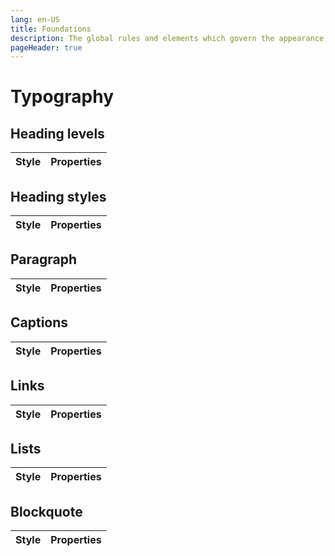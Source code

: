 ```yaml
---
lang: en-US
title: Foundations
description: The global rules and elements which govern the appearance, structure and behaviour of components.
pageHeader: true
---
```


# Typography

## Heading levels
<div>
  <table class="table">
    <thead>
      <tr>
        <th scope="col">Style</th>
        <th scope="col">Properties</th>
      </tr>
    </thead>
    <tbody>
      <TypographyRow styleTitle="H1" fontFamily="Public Sans" fontWeight="600" size="48px" lineHeight="56px">
        <template #styleContent>
            <div class="h1">Heading 1</div>
        </template>
      </TypographyRow>
      <TypographyRow styleClass="H2" styleTitle="Display Medium" fontFamily="Public Sans" fontWeight="600" size="36px" lineHeight="40px">
        <template #styleContent>
            <div class="h2">Heading 2</div>
        </template>
      </TypographyRow>
      <TypographyRow fontFamily="Public Sans" fontWeight="600" size="30px" lineHeight="36px" letterSpacing="-0.35 px">
        <template #styleContent>
            <div class="h3">Heading 3</div>
        </template>
      </TypographyRow>
      <TypographyRow fontFamily="Public Sans" fontWeight="600" size="32px" lineHeight="40px">
        <template #styleContent>
            <div class="h4">Heading 4</div>
        </template>
      </TypographyRow>
      <TypographyRow fontFamily="Public Sans" fontWeight="600" size="24px" lineHeight="24px" letterSpacing="-0.2">
        <template #styleContent>
            <div class="h5">Heading 5</div>
        </template>
      </TypographyRow>
      <TypographyRow fontFamily="Public Sans" fontWeight="600" size="21px" lineHeight="26px">
        <template #styleContent>
            <div class="h6">Heading 6</div>
        </template>
      </TypographyRow>
    </tbody>
  </table>
</div>

## Heading styles
<div>
  <table class="table">
    <thead>
      <tr>
        <th scope="col">Style</th>
        <th scope="col">Properties</th>
      </tr>
    </thead>
    <tbody>
      <TypographyRow styleTitle="Display Large" fontFamily="Public Sans" fontWeight="600" size="48px" lineHeight="56px">
        <template #styleContent>
            <div class="display-large">Display Large</div>
        </template>
      </TypographyRow>
      <TypographyRow styleClass="display-medium" styleTitle="Display Medium" fontFamily="Public Sans" fontWeight="600" size="36px" lineHeight="40px">
        <template #styleContent>
            <div class="display-medium">Display Medium</div>
        </template>
      </TypographyRow>
      <TypographyRow fontFamily="Public Sans" fontWeight="600" size="30px" lineHeight="36px" letterSpacing="-0.35 px">
        <template #styleContent>
            <div class="display-small">Display Small</div>
        </template>
      </TypographyRow>
      <TypographyRow fontFamily="Public Sans" fontWeight="600" size="32px" lineHeight="40px">
        <template #styleContent>
            <div class="heading-large">Heading Large</div>
        </template>
      </TypographyRow>
      <TypographyRow fontFamily="Public Sans" fontWeight="600" size="24px" lineHeight="24px" letterSpacing="-0.2">
        <template #styleContent>
            <div class="heading-medium">Heading Medium</div>
        </template>
      </TypographyRow>
      <TypographyRow fontFamily="Public Sans" fontWeight="600" size="21px" lineHeight="26px">
        <template #styleContent>
            <div class="heading-small">Heading Small</div>
        </template>
      </TypographyRow>
      <TypographyRow fontFamily="Public Sans" fontWeight="700" size="21px" lineHeight="24px" letterSpacing="0.04px">
        <template #styleContent>
            <div class="heading-extra-small">Heading Extra Small</div>
        </template>
      </TypographyRow>
      <TypographyRow styleClass="heading-extra-small-caps" styleTitle="Heading Extra Small Caps" fontFamily="Public Sans" fontWeight="600" size="14px" lineHeight="24px" letterSpacing="1px">
        <template #styleContent>
            <div class="heading-extra-small-caps">Heading Extra Small Caps</div>
        </template>
      </TypographyRow>
    </tbody>
  </table>
</div>

## Paragraph
<div>
  <table class="table">
    <thead>
      <tr>
        <th scope="col">Style</th>
        <th scope="col">Properties</th>
      </tr>
    </thead>
    <tbody>
      <TypographyRow fontFamily="Public Sans" fontWeight="400" size="22px" lineHeight="32px">
        <template #styleContent>
            <div class="body-lead">Body Lead</div>
        </template>
      </TypographyRow>
      <TypographyRow fontFamily="Public Sans" fontWeight="400" size="18px" lineHeight="28px">
        <template #styleContent>
            <div class="body-large">Body Large</div>
        </template>
      </TypographyRow>
      <TypographyRow fontFamily="Public Sans" fontWeight="600" size="18px" lineHeight="28px">
        <template #styleContent>
            <div class="body-large-bold">Body Large Bold</div>
        </template>
      </TypographyRow>
      <TypographyRow fontFamily="Public Sans" fontWeight="400" size="16px" lineHeight="26px">
        <template #styleContent>
            <div class="body-medium">Body Medium</div>
        </template>
      </TypographyRow>
      <TypographyRow fontFamily="Public Sans" fontWeight="600" size="16px" lineHeight="26px">
        <template #styleContent>
            <div class="body-medium-bold">Body Medium Bold</div>
        </template>
      </TypographyRow>
      <TypographyRow fontFamily="Public Sans" fontWeight="400" size="14px" lineHeight="20px" letterSpacing="0.3px">
        <template #styleContent>
            <div class="body-small">Body Small</div>
        </template>
      </TypographyRow>
      <TypographyRow fontFamily="Public Sans" fontWeight="600" size="14px" lineHeight="20px" letterSpacing="0.3px">
        <template #styleContent>
            <div class="body-small-bold">Body Small Bold</div>
        </template>
      </TypographyRow>
    </tbody>
  </table>
</div>

## Captions

<div>
  <table class="table">
    <thead>
      <tr>
        <th scope="col">Style</th>
        <th scope="col">Properties</th>
      </tr>
    </thead>
    <tbody>
      <TypographyRow fontFamily="Public Sans" fontWeight="400" size="15px" lineHeight="24px">
        <template #styleContent>
            <div class="caption-large">Caption Large</div>
        </template>
      </TypographyRow>
      <TypographyRow fontFamily="Public Sans" fontWeight="600" size="15px" lineHeight="28px">
        <template #styleContent>
            <div class="caption-bold">Caption Bold</div>
        </template>
      </TypographyRow>
    </tbody>
  </table>
</div>

## Links

<div>
  <table class="table">
    <thead>
      <tr>
        <th scope="col">Style</th>
        <th scope="col">Properties</th>
      </tr>
    </thead>
    <tbody>
      <TypographyRow fontFamily="Public Sans" fontWeight="400" size="18px" lineHeight="28px">
        <template #styleContent>
            <div class="link-large">Lorem ipsum dolor sit amet <a href="#" class="link-large">link large</a> Lorem ipsum dolor sit</div>
        </template>
      </TypographyRow>
      <TypographyRow fontFamily="Public Sans" fontWeight="400" size="18px" lineHeight="28px">
        <template #styleContent>
            <div class="link-large">Lorem ipsum dolor sit amet <a href="#" class="link-large-hover">link large</a> Lorem ipsum dolor sit</div>
        </template>
      </TypographyRow>
    </tbody>
  </table>
</div>

## Lists

<div>
  <table class="table">
    <thead>
      <tr>
        <th scope="col">Style</th>
        <th scope="col">Properties</th>
      </tr>
    </thead>
    <tbody>
      <TypographyRow fontFamily="Public Sans" fontWeight="400" size="18px" lineHeight="28px" discColor="#285576">
        <template #styleContent>
            <label class="body-large">Unordered List</label>
            <ul>
                <li>List Item 1</li>
                <li>List Item 2</li>
                <li>List Item 3</li>
            </ul>
        </template>
      </TypographyRow>
      <TypographyRow fontFamily="Public Sans" fontWeight="400" size="18px" lineHeight="28px" numberColor="#285576">
        <template #styleContent>
            <label class="body-large">Ordered List</label>
            <ol>
                <li><span>List Item 1</span></li>
                <li><span>List Item 2</span></li>
                <li><span>List Item 3</span></li>
            </ol>
        </template>
      </TypographyRow>
    </tbody>
  </table>
</div>

## Blockquote

<div>
  <table class="table">
    <thead>
      <tr>
        <th scope="col">Style</th>
        <th scope="col">Properties</th>
      </tr>
    </thead>
    <tbody>
      <TypographyRow fontFamily="Public Sans" fontWeight="600" size="24px" lineHeight="32px"  >
        <template #styleContent>
            <blockquote>“Lorem ipsum dolor sit amet, consectetur adipiscing elit. Rhoncus, enim auctor nisi, vel.”</blockquote>
        </template>
      </TypographyRow>
      <TypographyRow fontFamily="Public Sans" fontWeight="300" size="16px" lineHeight="24px" textAlignment="Left, Centre">
        <template #styleContent>
            <cite>-Attribution</cite>
        </template>
      </TypographyRow>
    </tbody>
  </table>
</div>